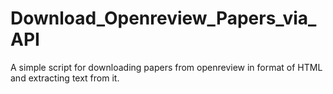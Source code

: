 # Download_Openreview_Papers_via_API
A simple script for downloading papers from openreview in format of HTML and extracting text from it.
